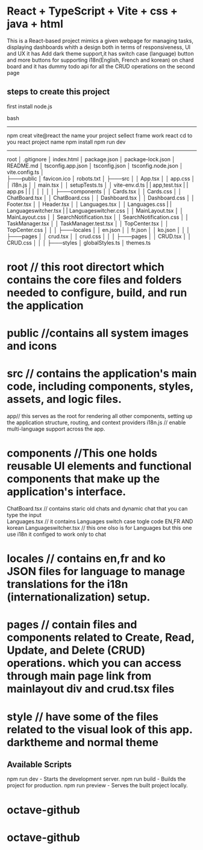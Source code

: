 # React + TypeScript + Vite + css + java + html

This is a React-based project mimics a given webpage for managing tasks, displaying dashboards whith a design both in terms of responsiveness, UI and UX it has Add dark theme support,it has switch case (language) button and more buttons for supporting i18n(English, French and korean) on chard board and it has dummy todo api for all the CRUD operations on the second page

## steps to create this project

first install node.js

bash

---

npm creat vite@react the name your project
sellect frame work
react
cd to you react project name
npm install
npm run dev

---

root
│ .gitignore
│ index.html
│ package.json
│ package-lock.json
│ README.md
│ tsconfig.app.json
│ tsconfig.json
│ tsconfig.node.json
│ vite.config.ts
│  
├───public
│ favicon.ico
│ robots.txt
│
├───src
│ │ App.tsx
│ │ app.css
│ │ i18n.js
│ │ main.tsx
│ │ setupTests.ts
│ │ vite-env.d.ts
| | app,test.tsx
| | app.ps
| |
│ │
│ │
│ ├───components
│ │ Cards.tsx
│ │ Cards.css
│ │ ChatBoard.tsx
│ │ ChatBoard.css
│ │ Dashboard.tsx
│ │ Dashboard.css
│ │ Footer.tsx
│ │ Header.tsx
│ │ Languages.tsx
│ │ Languages.css
| | Languageswitcher.tsx
| | Languageswitcher.css
│ │ MainLayout.tsx
│ │ MainLayout.css
│ │ SearchNotification.tsx
│ │ SearchNotification.css
│ │ TaskManager.tsx
│ │ TaskManager.test.tsx
│ │ TopCenter.tsx
│ │ TopCenter.css
│ │
│ ├───locales
│ │ en.json
│ │ fr.json
│ │ ko.json
│ │
│ ├───pages
│ │ crud.tsx
│ │ crud.css
│ │
│ ├───pages
│ │ CRUD.tsx
│ │ CRUD.css
│ │
│ ├───styles
│ globalStyles.ts
│ themes.ts

# root // this root directort which contains the core files and folders needed to configure, build, and run the application

# public //contains all system images and icons

# src // contains the application's main code, including components, styles, assets, and logic files.

app// this serves as the root for rendering all other components, setting up the application structure, routing, and context providers
i18n.js // enable multi-language support across the app.

# components //This one holds reusable UI elements and functional components that make up the application's interface.

ChatBoard.tsx // contains staric old chats and dynamic chat that you can type the input  
Languages.tsx // it contains Languages switch case togle code EN,FR AND korean
Languageswitcher.tsx // this one olso is for Languages but this one use i18n it configed to work only to chat

# locales // contains en,fr and ko JSON files for language to manage translations for the i18n (internationalization) setup.

# pages // contain files and components related to Create, Read, Update, and Delete (CRUD) operations. which you can access through main page link from mainlayout div and crud.tsx files

# style // have some of the files related to the visual look of this app. darktheme and normal theme

## Available Scripts

npm run dev - Starts the development server.
npm run build - Builds the project for production.
npm run preview - Serves the built project locally.
# octave-github
# octave-github
